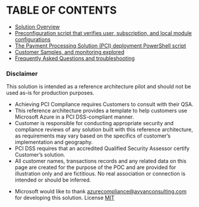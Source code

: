 # TABLE OF CONTENTS 
<!-- TOC -->
- <a href="Overview.md"> Solution Overview </a> 
- <a href="0-Setup-AdministrativeAccountAndPermission.md"> Preconfiguration script that verifies user, subscription, and local module configurations </a> 
- <a href="1-DeployAndConfigureAzureResources.md"> The Payment Processing Solution (PCI) deployment PowerShell script</a> 
- <a href="Payment Sample dataset.md"> Customer Samples, and monitoring explored</a> 
- <a href="FAQ.md"> Frequently Asked Questions and troubleshooting</a> 


<!-- /TOC -->



### Disclaimer 
This solution is intended as a reference architecture pilot and should not be used as-is for production purposes.
- Achieving PCI Compliance requires Customers to consult with their QSA.
- This reference architecture provides a template to help customers use Microsoft Azure in a PCI DSS-compliant manner. 
- Customer is responsible for conducting appropriate security and compliance reviews of any solution built with this reference architecture, as requirements may vary based on the specifics of customer’s implementation and geography. 
- PCI DSS requires that an accredited Qualified Security Assessor certify Customer’s solution.
- All customer names, transactions records and any related data on this page are created for the purpose of the POC and are provided for illustration only and are fictitious.  No real association or connection is intended or should be inferred.



* Microsoft would like to thank <a href="mailto:azurecompliance@avyanconsulting.com" target="_blank"> azurecompliance@avyanconsulting.com </a> for developing this solution.
License <a href="https://opensource.org/licenses/MIT" target="_blank"> MIT </a>  















  
